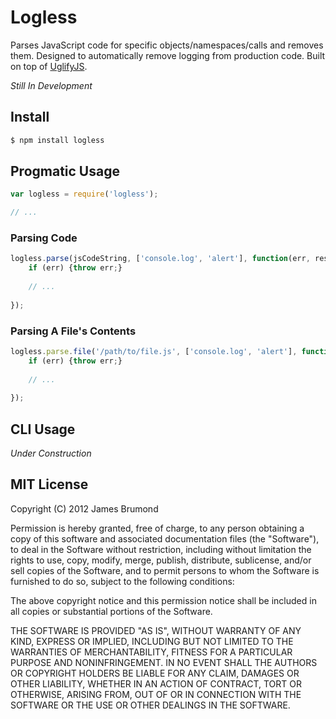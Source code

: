 # Logless

Parses JavaScript code for specific objects/namespaces/calls and removes them. Designed to automatically remove logging from production code. Built on top of [UglifyJS](https://github.com/mishoo/UglifyJS).

_Still In Development_

## Install

```bash
$ npm install logless
```

## Progmatic Usage

```javascript
var logless = require('logless');

// ...
```

### Parsing Code

```javascript
logless.parse(jsCodeString, ['console.log', 'alert'], function(err, result) {
	if (err) {throw err;}
	
	// ...
	
});
```

### Parsing A File's Contents

```javascript
logless.parse.file('/path/to/file.js', ['console.log', 'alert'], function(err, result) {
	if (err) {throw err;}
	
	// ...
	
});
```

## CLI Usage

_Under Construction_

## MIT License

Copyright (C) 2012 James Brumond

Permission is hereby granted, free of charge, to any person obtaining a copy of this software and associated documentation files (the "Software"), to deal in the Software without restriction, including without limitation the rights to use, copy, modify, merge, publish, distribute, sublicense, and/or sell copies of the Software, and to permit persons to whom the Software is furnished to do so, subject to the following conditions:

The above copyright notice and this permission notice shall be included in all copies or substantial portions of the Software.

THE SOFTWARE IS PROVIDED "AS IS", WITHOUT WARRANTY OF ANY KIND, EXPRESS OR IMPLIED, INCLUDING BUT NOT LIMITED TO THE WARRANTIES OF MERCHANTABILITY, FITNESS FOR A PARTICULAR PURPOSE AND NONINFRINGEMENT. IN NO EVENT SHALL THE AUTHORS OR COPYRIGHT HOLDERS BE LIABLE FOR ANY CLAIM, DAMAGES OR OTHER LIABILITY, WHETHER IN AN ACTION OF CONTRACT, TORT OR OTHERWISE, ARISING FROM, OUT OF OR IN CONNECTION WITH THE SOFTWARE OR THE USE OR OTHER DEALINGS IN THE SOFTWARE.

